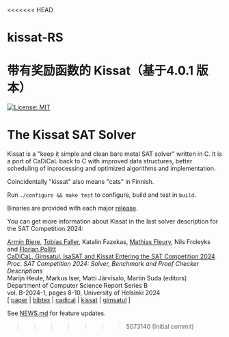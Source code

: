 <<<<<<< HEAD
# kissat-RS
带有奖励函数的 Kissat（基于4.0.1 版本）
=======
[![License: MIT](https://img.shields.io/badge/License-MIT-yellow.svg)](https://opensource.org/licenses/MIT)

The Kissat SAT Solver
=====================

Kissat is a "keep it simple and clean bare metal SAT solver" written in C.
It is a port of CaDiCaL back to C with improved data structures, better
scheduling of inprocessing and optimized algorithms and implementation.

Coincidentally "kissat" also means "cats" in Finnish.

Run `./configure && make test` to configure, build and test in `build`.

Binaries are provided with each major [release](https://github.com/arminbiere/kissat/releases/).

You can get more information about Kissat in the last solver description for the SAT Competition 2024:

<p>
<a href="https://cca.informatik.uni-freiburg.de/biere/index.html#publications">Armin Biere</a>,
<a href="/biere/index.html">Tobias Faller</a>,
Katalin Fazekas,
<a href="https://cca.informatik.uni-freiburg.de/fleury/index.html">Mathias Fleury</a>,
Nils Froleyks
and
<a href="https://cca.informatik.uni-freiburg.de/pollittf.html">Florian Pollitt</a>
<br>
<a href="https://cca.informatik.uni-freiburg.de/papers/BiereFallerFazekasFleuryFroleyksPollitt-SAT-Competition-2024-solvers.pdf">CaDiCaL, Gimsatul, IsaSAT and Kissat Entering the SAT Competition 2024</a>
<br>
<i>Proc.&nbsp;SAT Competition 2024: Solver, Benchmark and Proof Checker Descriptions</i>
<br>
Marijn Heule, Markus Iser, Matti J&auml;rvisalo, Martin Suda (editors)
<br>
Department of Computer Science Report Series B
<br>
vol.&nbsp;B-2024-1,
pages 8-10,
University of Helsinki 2024
<br>
[ <a href="https://cca.informatik.uni-freiburg.de/papers/BiereFallerFazekasFleuryFroleyksPollitt-SAT-Competition-2024-solvers.pdf">paper</a>
| <a href="https://cca.informatik.uni-freiburg.de/papers/BiereFallerFazekasFleuryFroleyksPollitt-SAT-Competition-2024-solvers.bib">bibtex</a>
| <a href="https://github.com/arminbiere/cadical">cadical</a>
| <a href="https://github.com/arminbiere/kissat">kissat</a>
| <a href="https://github.com/arminbiere/gimsatul">gimsatul</a>
]
</p>

See [NEWS.md](NEWS.md) for feature updates.
>>>>>>> 5073140 (Initial commit)
